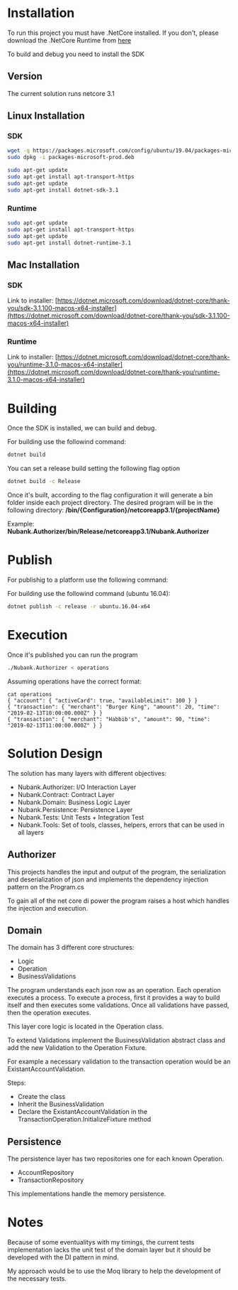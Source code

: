 # Installation

To run this project you must have .NetCore installed. If you don't, please download the .NetCore Runtime from [here](https://dotnet.microsoft.com/download)

To build and debug you need to install the SDK

## Version
The current solution runs netcore 3.1

## Linux Installation

### SDK
```bash
wget -q https://packages.microsoft.com/config/ubuntu/19.04/packages-microsoft-prod.deb -O packages-microsoft-prod.deb
sudo dpkg -i packages-microsoft-prod.deb
```

```bash
sudo apt-get update
sudo apt-get install apt-transport-https
sudo apt-get update
sudo apt-get install dotnet-sdk-3.1
```

### Runtime
```bash
sudo apt-get update
sudo apt-get install apt-transport-https
sudo apt-get update
sudo apt-get install dotnet-runtime-3.1
```

## Mac Installation

### SDK
Link to installer: [https://dotnet.microsoft.com/download/dotnet-core/thank-you/sdk-3.1.100-macos-x64-installer](https://dotnet.microsoft.com/download/dotnet-core/thank-you/sdk-3.1.100-macos-x64-installer)

### Runtime
Link to installer: [https://dotnet.microsoft.com/download/dotnet-core/thank-you/runtime-3.1.0-macos-x64-installer](https://dotnet.microsoft.com/download/dotnet-core/thank-you/runtime-3.1.0-macos-x64-installer)

# Building
Once the SDK is installed, we can build and debug.

For building use the followind command:
```bash
dotnet build
```

You can set a release build setting the following flag option
```bash
dotnet build -c Release 
```

Once it's built, according to the flag configuration it will generate a bin folder inside each project directory. The desired program will be in the following directory:
**/bin/{Configuration}/netcoreapp3.1/{projectName}**

Example:
**Nubank.Authorizer/bin/Release/netcoreapp3.1/Nubank.Authorizer**

# Publish
For publishig to a platform use the following command:

For building use the followind command (ubuntu 16.04):
```bash
dotnet publish -c release -r ubuntu.16.04-x64
```

# Execution
Once it's published you can run the program

```bash
./Nubank.Authorizer < operations
```

Assuming operations have the correct format:
```
cat operations
{ "account": { "activeCard": true, "availableLimit": 100 } }
{ "transaction": { "merchant": "Burger King", "amount": 20, "time": "2019-02-13T10:00:00.000Z" } }
{ "transaction": { "merchant": "Habbib's", "amount": 90, "time": "2019-02-13T11:00:00.000Z" } }
```

# Solution Design
The solution has many layers with different objectives:
- Nubank.Authorizer: I/O Interaction Layer
- Nubank.Contract: Contract Layer
- Nubank.Domain: Business Logic Layer
- Nubank.Persistence: Persistence Layer
- Nubank.Tests: Unit Tests + Integration Test
- Nubank.Tools: Set of tools, classes, helpers, errors that can be used in all layers

## Authorizer
This projects handles the input and output of the program, the serialization and deserialization of json and implements the dependency injection pattern on the Program.cs

To gain all of the net core di power the program raises a host which handles the injection and execution.

## Domain
The domain has 3 different core structures:
- Logic
- Operation 
- BusinessValidations

The program understands each json row as an operation.
Each operation executes a process. 
To execute a process, first it provides a way to build itself and then executes some validations. 
Once all validations have passed, then the operation executes. 

This layer core logic is located in the Operation class.

To extend Validations implement the BusinessValidation abstract class and add the new Validation to the Operation Fixture.

For example a necessary validation to the transaction operation would be an ExistantAccountValidation.

Steps:
- Create the class
- Inherit the BusinessValidation
- Declare the ExistantAccountValidation in the TransactionOperation.InitializeFixture method

## Persistence
The persistence layer has two repositories one for each known Operation.
- AccountRepository
- TransactionRepository

This implementations handle the memory persistence. 


# Notes

Because of some eventualitys with my timings, the current tests implementation lacks the unit test of the domain layer but it should be developed with the DI pattern in mind. 

My approach would be to use the Moq library to help the development of the necessary tests. 
